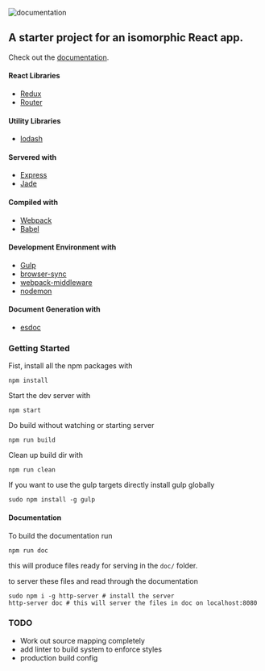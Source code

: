 ![documentation](https://alex-aralis.github.io/isomorphic-react-redux-router/doc/image/badge.svg)

## A starter project for an isomorphic React app.

Check out the [documentation](https://doc.esdoc.org/github.com/Alex-Aralis/isomorphic-react-redux-router/).

#### React Libraries
- [Redux](https://github.com/reactjs/redux)
- [Router](https://github.com/reactjs/react-router)

#### Utility Libraries
- [lodash](https://lodash.com/)

#### Servered with
- [Express](https://expressjs.com/)
- [Jade](http://jade-lang.com/)

#### Compiled with
- [Webpack](https://webpack.github.io/)
- [Babel](https://babeljs.io/)

#### Development Environment with
- [Gulp](http://gulpjs.com/)
- [browser-sync](https://www.browsersync.io/)
- [webpack-middleware](https://github.com/kriasoft/webpack-middleware)
- [nodemon](https://github.com/remy/nodemon)

#### Document Generation with
- [esdoc](https://esdoc.org/)


### Getting Started

Fist, install all the npm packages with

```shell
npm install
```

Start the dev server with

```shell
npm start
```

Do build without watching or starting server

```shell
npm run build
```

Clean up build dir with

```shell
npm run clean
```

If you want to use the gulp targets directly install gulp globally

```shell
sudo npm install -g gulp
```


#### Documentation
To build the documentation run

```shell
npm run doc
```

this will produce files ready for serving in the `doc/` folder.

to server these files and read through the documentation

```shell
sudo npm i -g http-server # install the server
http-server doc # this will server the files in doc on localhost:8080
```

### TODO
- Work out source mapping completely
- add linter to build system to enforce styles
- production build config
